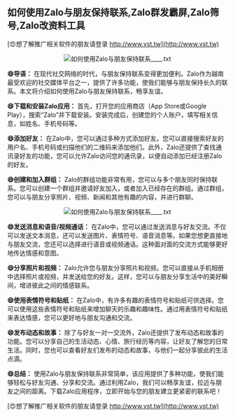 ## **如何使用Zalo与朋友保持联系,Zalo群发霸屏,Zalo筛号,Zalo改资料工具**

[😍想了解推广相关软件的朋友请登录 http://www.vst.tw](http://www.vst.tw)

 <center><img src="https://vst.tw/MP4/tuiguang/png/3.png" alt="如何使用Zalo与朋友保持联系____.txt"></center>

**😄导语：**
在现代社交网络的时代，与朋友保持联系变得更加便利。Zalo作为越南最受欢迎的社交媒体平台之一，提供了许多功能，使我们能够与朋友保持长久的联系。本文将介绍如何使用Zalo与朋友保持联系，畅享友谊。

**😄下载和安装Zalo应用：**
首先，打开您的应用商店（App Store或Google Play），搜索“Zalo”并下载安装。安装完成后，创建您的个人账户，填写相关信息，如姓名、手机号码等。

**😄添加好友：**
在Zalo中，您可以通过多种方式添加好友。您可以直接搜索好友的用户名、手机号码或扫描他们的二维码来添加他们。此外，Zalo还提供了查找通讯录好友的功能，您可以允许Zalo访问您的通讯录，以便自动添加已经注册Zalo的好友。

**😄创建和加入群组：**
Zalo的群组功能非常有用，您可以与多个朋友同时保持联系。您可以创建一个群组并邀请好友加入，或者加入已经存在的群组。通过群组，您可以与朋友分享照片、视频、新闻和其他有趣的内容，并进行群聊。

 <center><img src="https://vst.tw/MP4/tuiguang/png/5.png" alt="如何使用Zalo与朋友保持联系____.txt"></center>

**😄发送消息和语音/视频通话：**
在Zalo中，您可以通过发送消息与好友交流。不仅可以发送文本消息，还可以发送图片、表情符号、语音消息等。如果您想更直接地与朋友交流，您还可以选择进行语音或视频通话。这种面对面的交流方式能够更好地传达情感和意图。

**😄分享照片和视频：**
Zalo允许您与朋友分享照片和视频。您可以直接从手机相册中选择照片或视频，并发送给您的好友。这样，您可以与朋友分享生活中的美好瞬间，增进彼此之间的情感联系。

**😄使用表情符号和贴纸：**
在Zalo中，有许多有趣的表情符号和贴纸可供选择。您可以使用这些表情符号和贴纸来增加聊天的乐趣和趣味性。通过用表情符号和贴纸来表达情感，您可以更好地与朋友沟通和交流。

**😄发布动态和故事：**
除了与好友一对一交流外，Zalo还提供了发布动态和故事的功能。您可以分享自己的生活动态、心情、旅行经历等内容，让好友了解您的日常生活。同时，您也可以查看好友们发布的动态和故事，与他们一起分享彼此的生活点滴。

**😄总结：**
使用Zalo与朋友保持联系非常简单，该应用提供了多种功能，使我们能够轻松与好友沟通、分享和交流。通过利用Zalo，我们可以畅享友谊，拉近与朋友之间的距离。下载Zalo应用程序，立即开始与您的朋友建立更紧密的联系吧！

[😍想了解推广相关软件的朋友请登录 http://www.vst.tw](http://www.vst.tw)



